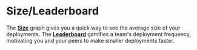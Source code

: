 # Size/Leaderboard

The [**Size**](../resources/terminology.md#size) graph gives you a quick way to see the average size of your deployments. The [**Leaderboard**](../resources/terminology.md#leaderboard) gamifies a team's deployment frequency, motivating you and your peers to make smaller deployments faster. 

